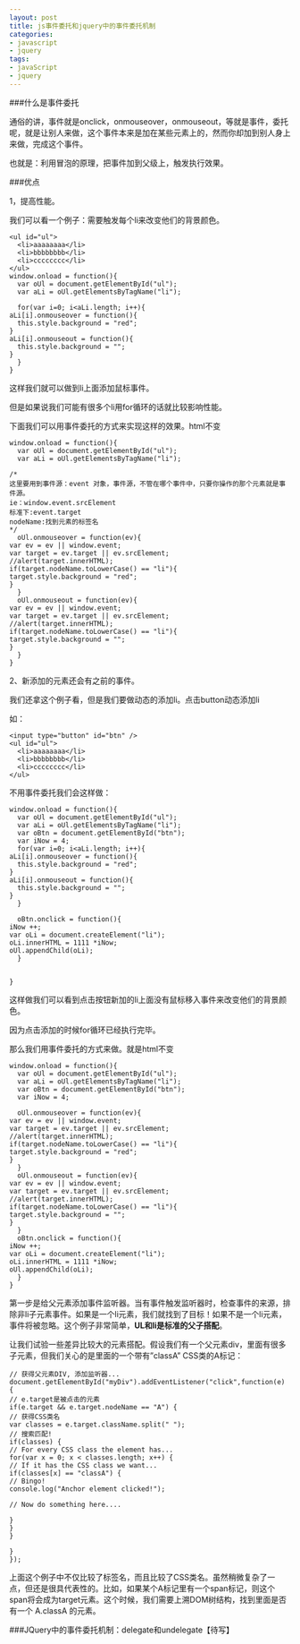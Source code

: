 ```yaml
---
layout: post
title: js事件委托和jquery中的事件委托机制
categories:
- javascript
- jquery
tags:
- javaScript
- jquery
---
```


###什么是事件委托

通俗的讲，事件就是onclick，onmouseover，onmouseout，等就是事件，委托呢，就是让别人来做，这个事件本来是加在某些元素上的，然而你却加到别人身上来做，完成这个事件。

也就是：利用冒泡的原理，把事件加到父级上，触发执行效果。

###优点

1，提高性能。

我们可以看一个例子：需要触发每个li来改变他们的背景颜色。
    
    <ul id="ul">
      <li>aaaaaaaa</li>
      <li>bbbbbbbb</li>
      <li>cccccccc</li>
    </ul>
    window.onload = function(){
      var oUl = document.getElementById("ul");
      var aLi = oUl.getElementsByTagName("li");
    
      for(var i=0; i<aLi.length; i++){
    aLi[i].onmouseover = function(){
      this.style.background = "red";
    }
    aLi[i].onmouseout = function(){
      this.style.background = "";
    }
      }
    }
 这样我们就可以做到li上面添加鼠标事件。

但是如果说我们可能有很多个li用for循环的话就比较影响性能。

下面我们可以用事件委托的方式来实现这样的效果。html不变

    window.onload = function(){
      var oUl = document.getElementById("ul");
      var aLi = oUl.getElementsByTagName("li");
    
    /*
    这里要用到事件源：event 对象，事件源，不管在哪个事件中，只要你操作的那个元素就是事件源。
    ie：window.event.srcElement
    标准下:event.target
    nodeName:找到元素的标签名
    */
      oUl.onmouseover = function(ev){
    var ev = ev || window.event;
    var target = ev.target || ev.srcElement;
    //alert(target.innerHTML);
    if(target.nodeName.toLowerCase() == "li"){
    target.style.background = "red";
    }
      }
      oUl.onmouseout = function(ev){
    var ev = ev || window.event;
    var target = ev.target || ev.srcElement;
    //alert(target.innerHTML);
    if(target.nodeName.toLowerCase() == "li"){
    target.style.background = "";
    }
      }
    }

2、新添加的元素还会有之前的事件。

我们还拿这个例子看，但是我们要做动态的添加li。点击button动态添加li

如：

    <input type="button" id="btn" />
    <ul id="ul">
      <li>aaaaaaaa</li>
      <li>bbbbbbbb</li>
      <li>cccccccc</li>
    </ul>
 不用事件委托我们会这样做：

    window.onload = function(){
      var oUl = document.getElementById("ul");
      var aLi = oUl.getElementsByTagName("li");
      var oBtn = document.getElementById("btn");
      var iNow = 4;
      for(var i=0; i<aLi.length; i++){
    aLi[i].onmouseover = function(){
      this.style.background = "red";
    }
    aLi[i].onmouseout = function(){
      this.style.background = "";
    }
      }
    
      oBtn.onclick = function(){
    iNow ++;
    var oLi = document.createElement("li");
    oLi.innerHTML = 1111 *iNow;
    oUl.appendChild(oLi);
      }
    
      
    }
 这样做我们可以看到点击按钮新加的li上面没有鼠标移入事件来改变他们的背景颜色。

因为点击添加的时候for循环已经执行完毕。

那么我们用事件委托的方式来做。就是html不变

    window.onload = function(){
      var oUl = document.getElementById("ul");
      var aLi = oUl.getElementsByTagName("li");
      var oBtn = document.getElementById("btn");
      var iNow = 4;
    
      oUl.onmouseover = function(ev){
    var ev = ev || window.event;
    var target = ev.target || ev.srcElement;
    //alert(target.innerHTML);
    if(target.nodeName.toLowerCase() == "li"){
    target.style.background = "red";
    }
      }
      oUl.onmouseout = function(ev){
    var ev = ev || window.event;
    var target = ev.target || ev.srcElement;
    //alert(target.innerHTML);
    if(target.nodeName.toLowerCase() == "li"){
    target.style.background = "";
    }
      }
      oBtn.onclick = function(){
    iNow ++;
    var oLi = document.createElement("li");
    oLi.innerHTML = 1111 *iNow;
    oUl.appendChild(oLi);
      }
    }


第一步是给父元素添加事件监听器。当有事件触发监听器时，检查事件的来源，排除非li子元素事件。如果是一个li元素，我们就找到了目标！如果不是一个li元素，事件将被忽略。这个例子非常简单，**UL和li是标准的父子搭配**。

让我们试验一些差异比较大的元素搭配。假设我们有一个父元素div，里面有很多子元素，但我们关心的是里面的一个带有”classA” CSS类的A标记：

    // 获得父元素DIV, 添加监听器...
    document.getElementById("myDiv").addEventListener("click",function(e) {
    // e.target是被点击的元素
    if(e.target && e.target.nodeName == "A") {
    // 获得CSS类名
    var classes = e.target.className.split(" ");
    // 搜索匹配!
    if(classes) {
    // For every CSS class the element has...
    for(var x = 0; x < classes.length; x++) {
    // If it has the CSS class we want...
    if(classes[x] == "classA") {
    // Bingo!
    console.log("Anchor element clicked!");
     
    // Now do something here....
     
    }
    }
    }
     
    }
    });

上面这个例子中不仅比较了标签名，而且比较了CSS类名。虽然稍微复杂了一点，但还是很具代表性的。比如，如果某个A标记里有一个span标记，则这个span将会成为target元素。这个时候，我们需要上溯DOM树结构，找到里面是否有一个 A.classA 的元素。


###JQuery中的事件委托机制：delegate和undelegate【待写】